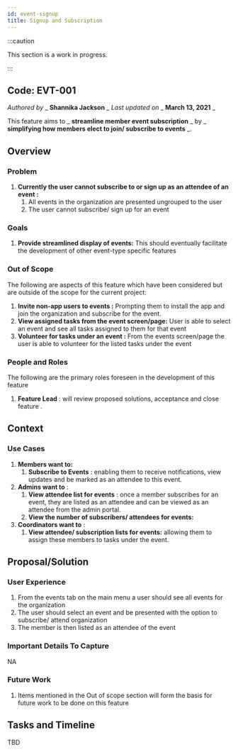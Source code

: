 ```yaml
---
id: event-signup
title: Signup and Subscription 
---
```


:::caution

This section is a work in progress.

:::

## Code: EVT-001


_Authored by_ _ **Shannika Jackson** _ _Last updated on_ _ **March 13, 2021** _

This feature aims to _ **streamline member event subscription** _ by _ **simplifying how members elect to join/ subscribe to events** _.


## Overview

### Problem

1. **Currently the user cannot subscribe to or sign up as an attendee of an event :**
    1. All events in the organization are presented ungrouped to the user
    2. The user cannot subscribe/ sign up for an event

### Goals

1. **Provide streamlined display of events:** This should eventually facilitate the development of other event-type specific features

### Out of Scope

The following are aspects of this feature which have been considered but are outside of the scope for the current project:

1. **Invite non-app users to events :** Prompting them to install the app and join the organization and subscribe for the event.
2. **View assigned tasks from the event screen/page:** User is able to select an event and see all tasks assigned to them for that event
3. **Volunteer for tasks under an event :** From the events screen/page the user is able to volunteer for the listed tasks under the event

### People and Roles

The following are the primary roles foreseen in the development of this feature

1. **Feature Lead** : will review proposed solutions, acceptance and close feature .

## Context

### Use Cases

1. **Members want to:**
    1. **Subscribe to Events** : enabling them to receive notifications, view updates and be marked as an attendee to this event.
1. **Admins want to** :
    1. **View attendee list for events** : once a member subscribes for an event, they are listed as an attendee and can be viewed as an attendee from the admin portal.
    2. **View the number of subscribers/ attendees for events:**
1. **Coordinators want to** :
    1. **View attendee/ subscription lists for events:** allowing them to assign these members to tasks under the event.

## Proposal/Solution

### User Experience

1. From the events tab on the main menu a user should see all events for the organization
2. The user should select an event and be presented with the option to subscribe/ attend organization
3. The member is then listed as an attendee of the event

### Important Details To Capture

NA

### Future Work

1. Items mentioned in the Out of scope section will form the basis for future work to be done on this feature

## Tasks and Timeline

TBD
